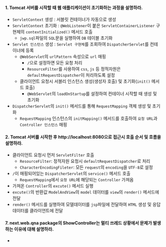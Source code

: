 #### 1. Tomcat 서버를 시작할 때 웹 애플리케이션이 초기화하는 과정을 설명하라.
* `ServletContext` 생성 : 서블릿 컨테이너가 자동으로 생성
* `ServletContext` 초기화 : `@WebListener`이 붙은 `ServletContainerListener` 구현체의 `contextInitialized()` 메서드 호출
  * `jwp.sql`파일의 `SQL`문을 실행하여 `DB` 테이블 초기화 
* `Servlet 인스턴스` 생성 : `Servlet 구현체`를 조회하여 `DispatcherServlet`를 컨테이너에 등록
  * `@WebServlet`의 `urlPattern` 속성으로 `url` 매핑
    * `/`으로 설정하면 모든 요청 처리
    * `ResourceFilter`를 사용하여 `css`, `js` 등 정적자원은 `defaultRequestDispatcher`이 처리하도록 설정
  * 클라이언트 요청시 서블리 인스턴스 생성(생성자 호출) 및 초기화(`init()` 메서드 호출)
    * `@WebServlet`의 `loadOnStartup`를 설정하여 컨테이너 시작할 때 생성 및 초기화 
* `DispatcherServlet`의 `init()` 메서드를 통해 `RequestMapping` 객체 생성 및 초기화
  * `RequestMapping` 인스턴스의 `initMapping()` 메서드를 호출하여 `요청 URL`과 `Controller 인스턴스` 매핑

#### 2. Tomcat 서버를 시작한 후 http://localhost:8080으로 접근시 호출 순서 및 흐름을 설명하라.
* 클라이언트 요청시 먼저 `ServletFilter` 호출
  * `ResourceFilter`: 정적자원 요청시 `defaultRequestDispatcher`로 처리
  * `CharacterEncodingFileter`: 모든 `request`의 `encoding`을 `UTF-8`로 설정
* `/`이 매핑되어있는 `DispatcherServlet`의 `service()` 메서드 호출
  * `RequestMapping`에서 `요청 URL`에 해당되는 `Controller` 가져옴
* 가져온 `Controller`의 `excute()` 메서드 실행
* `excute()`의 반환값 `ModelAndView`의 `model` 데이터를 `view`의 `render()` 메서드에 전달
* `render()` 메서드를 실행하여 모델데이터를 `jsp`파일에 전달하여 `HTML` 생성 및 응답 데이터를 클라이언트에 전달

#### 7. next.web.qna package의 ShowController는 멀티 쓰레드 상황에서 문제가 발생하는 이유에 대해 설명하라.
* 
